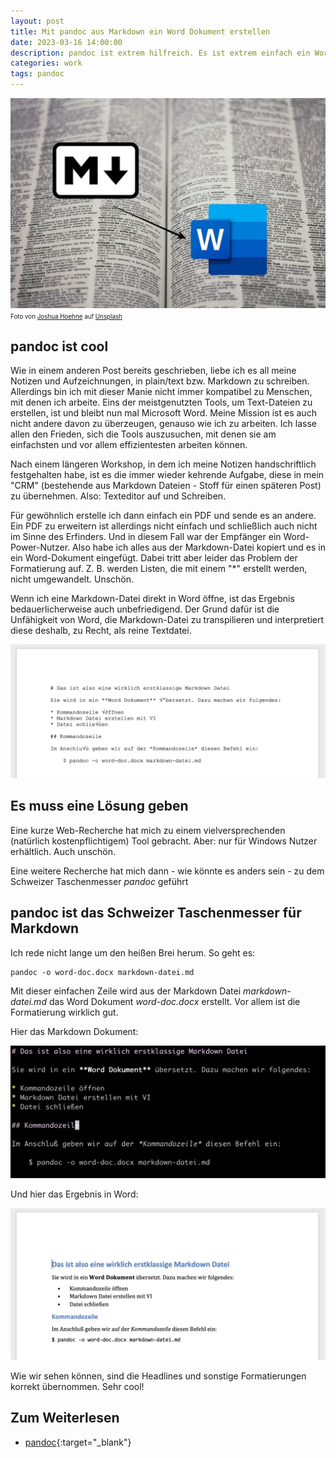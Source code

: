 ```yaml
---
layout: post
title: Mit pandoc aus Markdown ein Word Dokument erstellen
date: 2023-03-16 14:00:00
description: pandoc ist extrem hilfreich. Es ist extrem einfach ein Word Dokument aus einem Markdown Dokument zu erstellen.
categories: work
tags: pandoc
---
```


![Markdown Word](/assets/images/markdown-word.jpg)
<span style="font-size: 0.7em">Foto von <a href="https://unsplash.com/@mrthetrain?utm_source=unsplash&utm_medium=referral&utm_content=creditCopyText" target="_blank">Joshua Hoehne</a> auf <a href="https://unsplash.com/de/fotos/YPgTovTiUv4?utm_source=unsplash&utm_medium=referral&utm_content=creditCopyText" target="_blank">Unsplash</a></span>

## pandoc ist cool

Wie in einem anderen Post bereits geschrieben, liebe ich es all meine Notizen und Aufzeichnungen, in plain/text bzw. Markdown zu schreiben. Allerdings bin ich mit dieser Manie nicht immer kompatibel zu Menschen, mit denen ich arbeite. Eins der meistgenutzten Tools, um Text-Dateien zu erstellen, ist und bleibt nun mal Microsoft Word. Meine Mission ist es auch nicht andere davon zu überzeugen, genauso wie ich zu arbeiten. Ich lasse allen den Frieden, sich die Tools auszusuchen, mit denen sie am einfachsten und vor allem effizientesten arbeiten können.

Nach einem längeren Workshop, in dem ich meine Notizen handschriftlich festgehalten habe, ist es die immer wieder kehrende Aufgabe, diese in mein "CRM" (bestehende aus Markdown Dateien - Stoff für einen späteren Post) zu übernehmen. Also: Texteditor auf und Schreiben.

Für gewöhnlich erstelle ich dann einfach ein PDF und sende es an andere. Ein PDF zu erweitern ist allerdings nicht einfach und schließlich auch nicht im Sinne des Erfinders. Und in diesem Fall war der Empfänger ein Word-Power-Nutzer. Also habe ich alles aus der Markdown-Datei kopiert und es in ein Word-Dokument eingefügt. Dabei tritt aber leider das Problem der Formatierung auf. Z. B. werden Listen, die mit einem "*" erstellt werden, nicht umgewandelt. Unschön.

Wenn ich eine Markdown-Datei direkt in Word öffne, ist das Ergebnis bedauerlicherweise auch unbefriedigend. Der Grund dafür ist die Unfähigkeit von Word, die Markdown-Datei zu transpilieren und interpretiert diese deshalb, zu Recht, als reine Textdatei.

![Markdown in Word](/assets/images/markdown-in-word.png)

## Es muss eine Lösung geben

Eine kurze Web-Recherche hat mich zu einem vielversprechenden (natürlich kostenpflichtigem) Tool gebracht. Aber: nur für Windows Nutzer erhältlich. Auch unschön.

Eine weitere Recherche hat mich dann - wie könnte es anders sein - zu dem Schweizer Taschenmesser *pandoc* geführt

## pandoc ist das Schweizer Taschenmesser für Markdown

Ich rede nicht lange um den heißen Brei herum. So geht es:

    pandoc -o word-doc.docx markdown-datei.md

Mit dieser einfachen Zeile wird aus der Markdown Datei *markdown-datei.md* das Word Dokument *word-doc.docx* erstellt. Vor allem ist die Formatierung wirklich gut.

Hier das Markdown Dokument:

![Markdown Dokument](/assets/images/markdown-doc.png)

Und hier das Ergebnis in Word:

![Markdown Dokument](/assets/images/word-doc.png)

Wie wir sehen können, sind die Headlines und sonstige Formatierungen korrekt übernommen. Sehr cool!

## Zum Weiterlesen

* [pandoc](https://pandoc.org/){:target="_blank"}

